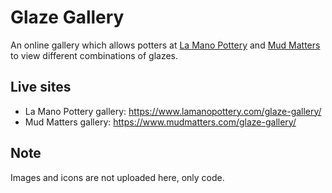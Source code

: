 # Glaze Gallery
An online gallery which allows potters at [La Mano Pottery](https://www.lamanopottery.com) and [Mud Matters](https://www.mudmatters.com) to view different combinations of glazes.

## Live sites
* La Mano Pottery gallery: https://www.lamanopottery.com/glaze-gallery/
* Mud Matters gallery: https://www.mudmatters.com/glaze-gallery/

## Note
Images and icons are not uploaded here, only code.
